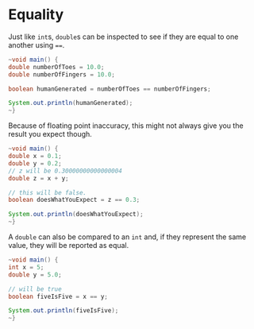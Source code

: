 # Equality

Just like `int`s, `double`s can be inspected to see if they are equal to one another using `==`.

```java
~void main() {
double numberOfToes = 10.0;
double numberOfFingers = 10.0;

boolean humanGenerated = numberOfToes == numberOfFingers;

System.out.println(humanGenerated);
~}
```

Because of floating point inaccuracy, this might not always give you the result you expect though.

```java
~void main() {
double x = 0.1;
double y = 0.2;
// z will be 0.30000000000000004
double z = x + y;

// this will be false.
boolean doesWhatYouExpect = z == 0.3;

System.out.println(doesWhatYouExpect);
~}
```

A `double` can also be compared to an `int` and, if they represent the same value, they will be reported as equal.

```java
~void main() {
int x = 5;
double y = 5.0;

// will be true
boolean fiveIsFive = x == y;

System.out.println(fiveIsFive);
~}
```
